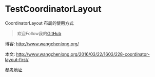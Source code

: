 # TestCoordinatorLayout
CoordinatorLayout 布局的使用方式

> 欢迎Follow我的[GitHub](https://github.com/SpikeKing)

博客: http://www.wangchenlong.org/

本文: http://www.wangchenlong.org/2016/03/22/1603/228-coordinator-layout-first/

[参考地址](http://www.wangchenlong.org/2016/03/22/1603/228-coordinator-layout-first/)
